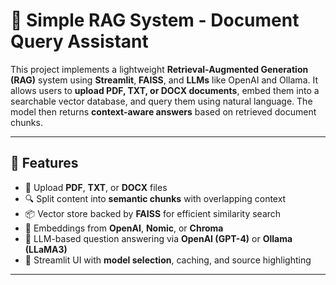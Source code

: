 # 🧠 Simple RAG System - Document Query Assistant

This project implements a lightweight **Retrieval-Augmented Generation (RAG)** system using **Streamlit**, **FAISS**, and **LLMs** like OpenAI and Ollama. It allows users to **upload PDF, TXT, or DOCX documents**, embed them into a searchable vector database, and query them using natural language. The model then returns **context-aware answers** based on retrieved document chunks.

---

## 🚀 Features

- 📄 Upload **PDF**, **TXT**, or **DOCX** files
- 🔍 Split content into **semantic chunks** with overlapping context
- 📦 Vector store backed by **FAISS** for efficient similarity search
- 🔗 Embeddings from **OpenAI**, **Nomic**, or **Chroma**
- 🧠 LLM-based question answering via **OpenAI (GPT-4)** or **Ollama (LLaMA3)**
- 🧵 Streamlit UI with **model selection**, caching, and source highlighting

---
